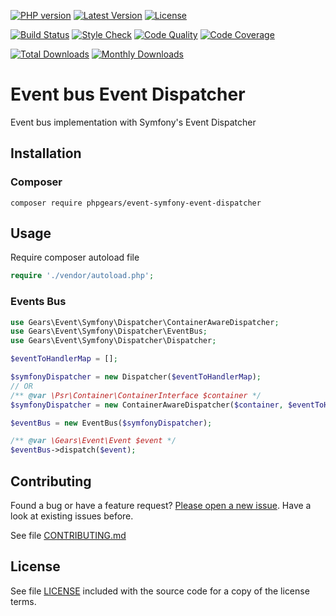[![PHP version](https://img.shields.io/badge/PHP-%3E%3D7.1-8892BF.svg?style=flat-square)](http://php.net)
[![Latest Version](https://img.shields.io/packagist/v/phpgears/event-symfony-event-dispatcher.svg?style=flat-square)](https://packagist.org/packages/phpgears/event-symfony-event-dispatcher)
[![License](https://img.shields.io/github/license/phpgears/event-symfony-event-dispatcher.svg?style=flat-square)](https://github.com/phpgears/event-symfony-event-dispatcher/blob/master/LICENSE)

[![Build Status](https://img.shields.io/travis/phpgears/event-symfony-event-dispatcher.svg?style=flat-square)](https://travis-ci.org/phpgears/event-symfony-event-dispatcher)
[![Style Check](https://styleci.io/repos/158948865/shield)](https://styleci.io/repos/158948865)
[![Code Quality](https://img.shields.io/scrutinizer/g/phpgears/event-symfony-event-dispatcher.svg?style=flat-square)](https://scrutinizer-ci.com/g/phpgears/event-symfony-event-dispatcher)
[![Code Coverage](https://img.shields.io/coveralls/phpgears/event-symfony-event-dispatcher.svg?style=flat-square)](https://coveralls.io/github/phpgears/event-symfony-event-dispatcher)

[![Total Downloads](https://img.shields.io/packagist/dt/phpgears/event-symfony-event-dispatcher.svg?style=flat-square)](https://packagist.org/packages/phpgears/event-symfony-event-dispatcher/stats)
[![Monthly Downloads](https://img.shields.io/packagist/dm/phpgears/event-symfony-event-dispatcher.svg?style=flat-square)](https://packagist.org/packages/phpgears/event-symfony-event-dispatcher/stats)

# Event bus Event Dispatcher

Event bus implementation with Symfony's Event Dispatcher

## Installation

### Composer

```
composer require phpgears/event-symfony-event-dispatcher
```

## Usage

Require composer autoload file

```php
require './vendor/autoload.php';
```

### Events Bus

```php
use Gears\Event\Symfony\Dispatcher\ContainerAwareDispatcher;
use Gears\Event\Symfony\Dispatcher\EventBus;
use Gears\Event\Symfony\Dispatcher\Dispatcher;

$eventToHandlerMap = [];

$symfonyDispatcher = new Dispatcher($eventToHandlerMap);
// OR
/** @var \Psr\Container\ContainerInterface $container */
$symfonyDispatcher = new ContainerAwareDispatcher($container, $eventToHandlerMap);

$eventBus = new EventBus($symfonyDispatcher);

/** @var \Gears\Event\Event $event */
$eventBus->dispatch($event);
```

## Contributing

Found a bug or have a feature request? [Please open a new issue](https://github.com/phpgears/event-symfony-event-dispatcher/issues). Have a look at existing issues before.

See file [CONTRIBUTING.md](https://github.com/phpgears/event-symfony-event-dispatcher/blob/master/CONTRIBUTING.md)

## License

See file [LICENSE](https://github.com/phpgears/event-symfony-event-dispatcher/blob/master/LICENSE) included with the source code for a copy of the license terms.
